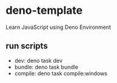 # deno-template
Learn JavaScript using Deno Environment

## run scripts
- dev: deno task dev
- bundle: deno task bundle
- compile: deno task compile:windows
